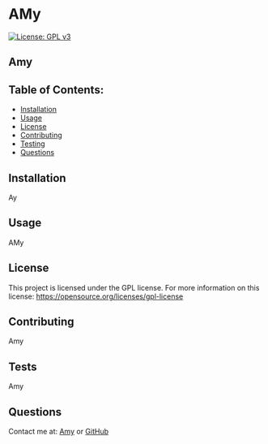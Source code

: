 # AMy
[![License: GPL v3](https://img.shields.io/badge/License-GPLv3-blue.svg)](https://www.gnu.org/licenses/gpl-3.0)
## Amy
## Table of Contents:
- [Installation](#installation)
- [Usage](#usage)
- [License](#license)
- [Contributing](#contributing)
- [Testing](#tests)
- [Questions](#questions)
## Installation 
Ay 
## Usage 
AMy
## License 
This project is licensed under the GPL license. For more information on this license: https://opensource.org/licenses/gpl-license
## Contributing 
Amy 
## Tests 
Amy
## Questions 
Contact me at: [Amy](mailto:Amy) or [GitHub](https://github.com/Amy/)
